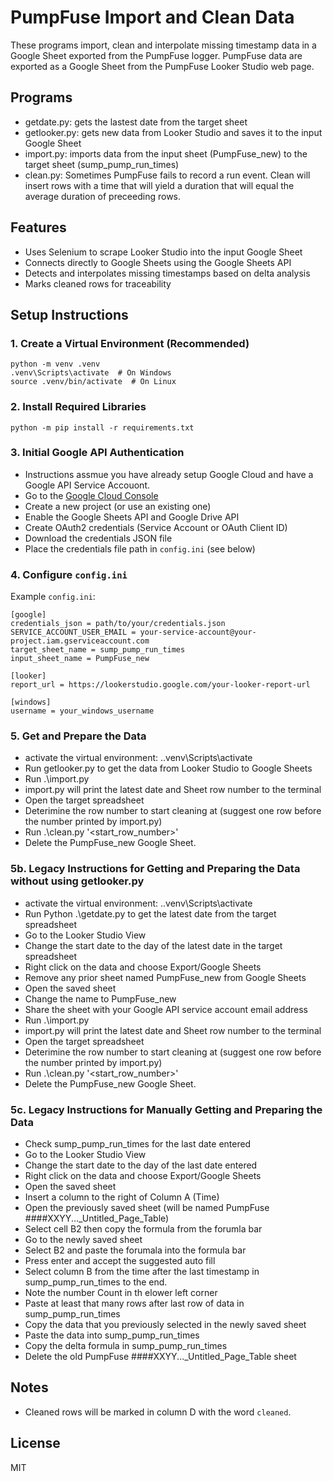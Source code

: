 # PumpFuse Import and Clean Data

These programs import, clean and interpolate missing timestamp data in a Google Sheet exported from the PumpFuse logger.
PumpFuse data are exported as a Google Sheet from the PumpFuse Looker Studio web page.

## Programs
- getdate.py: gets the lastest date from the target sheet
- getlooker.py: gets new data from Looker Studio and saves it to the input Google Sheet
- import.py: imports data from the input sheet (PumpFuse_new) to the target sheet (sump_pump_run_times)
- clean.py: Sometimes PumpFuse fails to record a run event. Clean will insert rows with a time that will yield a duration that will equal the average duration of preceeding rows.

## Features
- Uses Selenium to scrape Looker Studio into the input Google Sheet
- Connects directly to Google Sheets using the Google Sheets API
- Detects and interpolates missing timestamps based on delta analysis
- Marks cleaned rows for traceability

## Setup Instructions

### 1. Create a Virtual Environment (Recommended)
```
python -m venv .venv
.venv\Scripts\activate  # On Windows
source .venv/bin/activate  # On Linux
```

### 2. Install Required Libraries
```
python -m pip install -r requirements.txt
```

### 3. Initial Google API Authentication
- Instructions assmue you have already setup Google Cloud and have a Google API Service Accouont.
- Go to the [Google Cloud Console](https://console.cloud.google.com/)
- Create a new project (or use an existing one)
- Enable the Google Sheets API and Google Drive API
- Create OAuth2 credentials (Service Account or OAuth Client ID)
- Download the credentials JSON file
- Place the credentials file path in `config.ini` (see below)

### 4. Configure `config.ini`
Example `config.ini`:
```
[google]
credentials_json = path/to/your/credentials.json
SERVICE_ACCOUNT_USER_EMAIL = your-service-account@your-project.iam.gserviceaccount.com
target_sheet_name = sump_pump_run_times
input_sheet_name = PumpFuse_new

[looker]
report_url = https://lookerstudio.google.com/your-looker-report-url

[windows]
username = your_windows_username
```

### 5. Get and Prepare the Data
- activate the virtual environment: .\.venv\Scripts\activate
- Run getlooker.py to get the data from Looker Studio to Google Sheets
- Run .\import.py
- import.py will print the latest date and Sheet row number to the terminal
- Open the target spreadsheet
- Deterimine the row number to start cleaning at (suggest one row before the number printed by import.py)
- Run .\clean.py '<start_row_number>'
- Delete the PumpFuse_new Google Sheet.

### 5b. Legacy Instructions for Getting and Preparing the Data without using getlooker.py
- activate the virtual environment: .\.venv\Scripts\activate
- Run Python .\getdate.py to get the latest date from the target spreadsheet
- Go to the Looker Studio View
- Change the start date to the day of the latest date in the target spreadsheet
- Right click on the data and choose Export/Google Sheets
- Remove any prior sheet named PumpFuse_new from Google Sheets
- Open the saved sheet
- Change the name to PumpFuse_new
- Share the sheet with your Google API service account email address
- Run .\import.py
- import.py will print the latest date and Sheet row number to the terminal
- Open the target spreadsheet
- Deterimine the row number to start cleaning at (suggest one row before the number printed by import.py)
- Run .\clean.py '<start_row_number>'
- Delete the PumpFuse_new Google Sheet.

### 5c. Legacy Instructions for Manually Getting and Preparing the Data
- Check sump_pump_run_times for the last date entered
- Go to the Looker Studio View
- Change the start date to the day of the last date entered
- Right click on the data and choose Export/Google Sheets
- Open the saved sheet
- Insert a column to the right of Column A (Time)
- Open the previously saved sheet (will be named PumpFuse ####XXYY..._Untitled_Page_Table)
- Select cell B2 then copy the formula from the forumla bar
- Go to the newly saved sheet
- Select B2 and paste the forumala into the formula bar
- Press enter and accept the suggested auto fill
- Select column B from the time after the last timestamp in sump_pump_run_times to the end.
- Note the number Count in th elower left corner
- Paste at least that many rows after last row of data in sump_pump_run_times
- Copy the data that you previously selected in the newly saved sheet
- Paste the data into sump_pump_run_times
- Copy the delta formula in sump_pump_run_times
- Delete the old PumpFuse ####XXYY..._Untitled_Page_Table sheet

## Notes
- Cleaned rows will be marked in column D with the word `cleaned`.

## License
MIT
